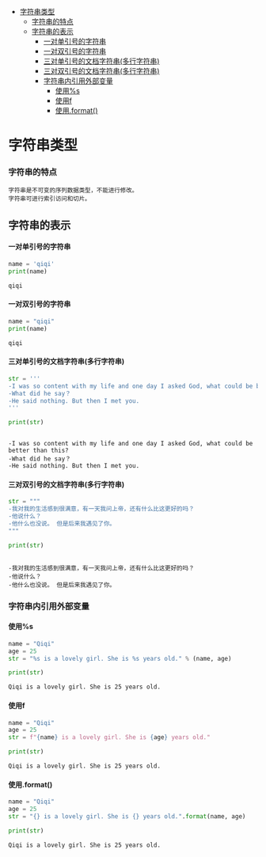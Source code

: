 - [字符串类型](#字符串类型)
    - [字符串的特点](#字符串的特点)
  - [字符串的表示](#字符串的表示)
      - [一对单引号的字符串](#一对单引号的字符串)
      - [一对双引号的字符串](#一对双引号的字符串)
      - [三对单引号的文档字符串(多行字符串)](#三对单引号的文档字符串多行字符串)
      - [三对双引号的文档字符串(多行字符串)](#三对双引号的文档字符串多行字符串)
    - [字符串内引用外部变量](#字符串内引用外部变量)
      - [使用%s](#使用s)
      - [使用f](#使用f)
      - [使用.format()](#使用format)

# 字符串类型

### 字符串的特点

```
字符串是不可变的序列数据类型，不能进行修改。
字符串可进行索引访问和切片。
```

## 字符串的表示

#### 一对单引号的字符串

```python
name = 'qiqi'
print(name)
```

```
qiqi

```

#### 一对双引号的字符串

```python
name = "qiqi"
print(name)
```

```
qiqi

```

#### 三对单引号的文档字符串(多行字符串)

```python
str = '''
-I was so content with my life and one day I asked God, what could be better than this?
-What did he say？
-He said nothing. But then I met you.
'''

print(str)
```

```

-I was so content with my life and one day I asked God, what could be better than this?
-What did he say？
-He said nothing. But then I met you.

```

#### 三对双引号的文档字符串(多行字符串)

```python
str = """
-我对我的生活感到很满意，有一天我问上帝，还有什么比这更好的吗？
-他说什么？
-他什么也没说。 但是后来我遇见了你。
"""

print(str)
```

```

-我对我的生活感到很满意，有一天我问上帝，还有什么比这更好的吗？
-他说什么？
-他什么也没说。 但是后来我遇见了你。

```

### 字符串内引用外部变量

#### 使用%s

```python
name = "Qiqi"
age = 25
str = "%s is a lovely girl. She is %s years old." % (name, age)

print(str)

```

```
Qiqi is a lovely girl. She is 25 years old.

```

#### 使用f

```python
name = "Qiqi"
age = 25
str = f"{name} is a lovely girl. She is {age} years old."

print(str)
```

```
Qiqi is a lovely girl. She is 25 years old.

```

#### 使用.format()

```python
name = "Qiqi"
age = 25
str = "{} is a lovely girl. She is {} years old.".format(name, age)

print(str)
```

```
Qiqi is a lovely girl. She is 25 years old.

```

